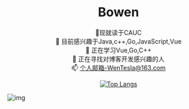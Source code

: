 <div align='center'>
<h1>Bowen</h1>


🏫现就读于CAUC  
👀 目前感兴趣于Java,c++,Go,JavaScript,Vue  
🌱 正在学习Vue,Go,C++  
💞️ 正在寻找对博客开发感兴趣的人  
📫 个人邮箱-WenTesla@163.com  


[![Top Langs](https://github-readme-stats.vercel.app/api/top-langs/?username=WenTesla&layout=compact)](https://github-readme-stats-ten-gilt.vercel.app)

  
</div>  

![img](https://xingqiu-tuchuang-1256524210.cos.ap-shanghai.myqcloud.com/12640/ca6c4b8726de4ff58864b2ea36c7a732.PNG)


